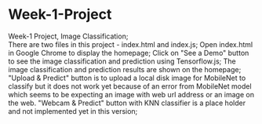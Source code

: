 # Week-1-Project<br>
Week-1 Project, Image Classification;<br>
There are two files in this project - index.html and index.js;
Open index.html in Google Chrome to display the homepage;
Click on "See a Demo" button to see the image classification and prediction using Tensorflow.js; 
The image classification and prediction results are shown on the homepage;
"Upload & Predict" button is to upload a local disk image for MobileNet to classify but it does not work yet because of an error from MobileNet model which seems to be expecting an image with web url address or an image on the web. 
"Webcam & Predict" button with KNN classifier is a place holder and not implemented yet in this version;
